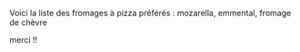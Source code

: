 Voici la liste des fromages à pizza préférés : mozarella, emmental, fromage de chèvre 

merci !!

 
